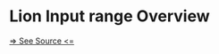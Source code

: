 # Lion Input range Overview

[=> See Source <=](../../../docs/components/inputs/input-range/overview.md)
